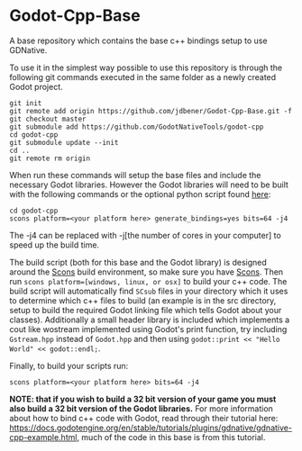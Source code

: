 # Godot-Cpp-Base
A base repository which contains the base c++ bindings setup to use GDNative.

To use it in the simplest way possible to use this repository is through the following git commands executed in the same folder as a newly created Godot project.
```
git init
git remote add origin https://github.com/jdbener/Godot-Cpp-Base.git -f
git checkout master
git submodule add https://github.com/GodotNativeTools/godot-cpp
cd godot-cpp
git submodule update --init
cd ..
git remote rm origin
```
When run these commands will setup the base files and include the necessary Godot libraries. However the Godot libraries will need to be built with the following commands or the optional python script found [here](https://gist.github.com/jdbener/c096d0153c0534f83b4e73d88980f898):
```
cd godot-cpp
scons platform=<your platform here> generate_bindings=yes bits=64 -j4
```
The -j4 can be replaced with -j[the number of cores in your computer] to speed up the build time.

The build script (both for this base and the Godot library) is designed around the [Scons](https://scons.org/) build environment, so make sure you have [Scons](https://scons.org/). Then run `scons platform=[windows, linux, or osx]` to build your c++ code. The build script will automatically find `SCsub` files in your directory which it uses to determine which c++ files to build (an example is in the src directory, setup to build the required Godot linking file which tells Godot about your classes). Additionally a small header library is included which implements a cout like wostream implemented using Godot's print function, try including `Gstream.hpp` instead of `Godot.hpp` and then using `godot::print << "Hello World" << godot::endl;`.

Finally, to build your scripts run:
```
scons platform=<your platform here> bits=64 -j4
```
**NOTE: that if you wish to build a 32 bit version of your game you must also build a 32 bit version of the Godot libraries.**
For more information about how to bind c++ code with Godot, read through their tutorial here: https://docs.godotengine.org/en/stable/tutorials/plugins/gdnative/gdnative-cpp-example.html, much of the code in this base is from this tutorial.
